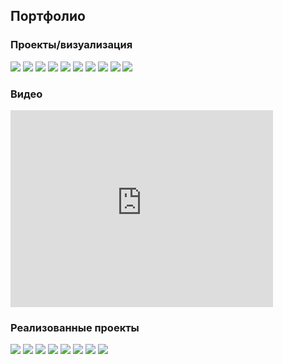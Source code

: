 ## Портфолио

### Проекты/визуализация

[![](projects/project1/1.jpg)](projects/project1/)
[![](projects/agava/1.jpg)](projects/agava/)
[![](projects/armen/1.jpg)](projects/armen/)
[![](projects/fence/1.jpg)](projects/fence/)
[![](projects/gothic/1.jpg)](projects/gothic/)
[![](projects/hitech/1.jpg)](projects/hitech/)
[![](projects/hitech2/1.jpg)](projects/hitech2/)
[![](projects/lounge/1.jpg)](projects/lounge/)
[![](projects/tower/1.jpg)](projects/tower/)
[![](projects/vologda/1.jpg)](projects/vologda/)

### Видео
<iframe width="420" height="315" src="https://www.youtube.com/embed/-WAlyIgcBko" frameborder="0" allowfullscreen></iframe>

### Реализованные проекты

[![](implemented/project1/1.jpg)](implemented/project1/)
[![](implemented/agava/1.jpg)](implemented/agava/)
[![](implemented/agava2/1.jpg)](implemented/agava2/)
[![](implemented/agava3/1.jpg)](implemented/agava3/)
[![](implemented/hitech/1.jpg)](implemented/hitech/)
[![](implemented/lsk/1.jpg)](implemented/lsk/)
[![](implemented/optima/1.jpg)](implemented/optima/)
[![](implemented/tower/1.jpg)](implemented/tower/)
